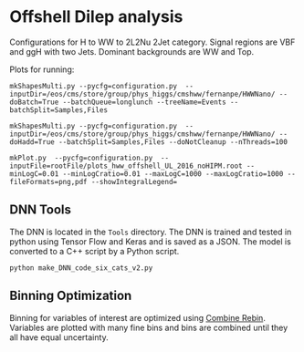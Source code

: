 Offshell Dilep analysis
======================

Configurations for H to WW to 2L2Nu 2Jet category. Signal regions are VBF and ggH with two Jets. Dominant backgrounds are WW and Top. 

Plots for running:
```
mkShapesMulti.py --pycfg=configuration.py  --inputDir=/eos/cms/store/group/phys_higgs/cmshww/fernanpe/HWWNano/ --doBatch=True --batchQueue=longlunch --treeName=Events --batchSplit=Samples,Files

mkShapesMulti.py --pycfg=configuration.py  --inputDir=/eos/cms/store/group/phys_higgs/cmshww/fernanpe/HWWNano/ --doHadd=True --batchSplit=Samples,Files --doNotCleanup --nThreads=100

mkPlot.py  --pycfg=configuration.py  --inputFile=rootFile/plots_hww_offshell_UL_2016_noHIPM.root --minLogC=0.01 --minLogCratio=0.01 --maxLogC=1000 --maxLogCratio=1000 --fileFormats=png,pdf --showIntegralLegend=
```

## DNN Tools

The DNN is located in the `Tools` directory. The DNN is trained and tested in python using Tensor Flow and Keras and is saved as a JSON. The model is converted to a C++ script by a Python script.

```
python make_DNN_code_six_cats_v2.py
```

## Binning Optimization

Binning for variables of interest are optimized using [Combine Rebin](https://github.com/latinos/PlotsConfigurations/blob/master/Configurations/WH_chargeAsymmetry/UL/Full2018_v9/WHSS_Mu82_EleUL90/Rebin.py). Variables are plotted with many fine bins and bins are combined until they all have equal uncertainty. 
